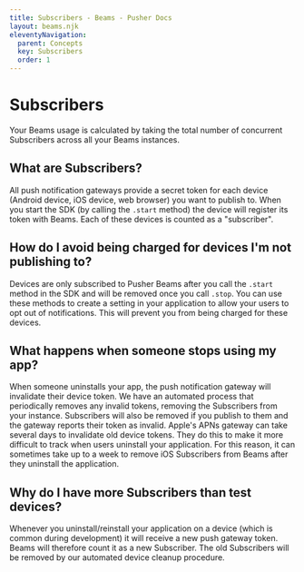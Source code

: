 ```yaml
---
title: Subscribers - Beams - Pusher Docs
layout: beams.njk
eleventyNavigation: 
  parent: Concepts
  key: Subscribers
  order: 1
---
```

# Subscribers
 
Your Beams usage is calculated by taking the total number of concurrent Subscribers across all your Beams instances. 
 
## What are Subscribers?
 
All push notification gateways provide a secret token for each device (Android device, iOS device, web browser) you want to publish to. When you start the SDK (by calling the `.start` method) the device will register its token with Beams. Each of these devices is counted as a "subscriber". 
 
##  How do I avoid being charged for devices I'm not publishing to? 
 
Devices are only subscribed to Pusher Beams after you call the `.start` method in the SDK and will be removed once you call `.stop`. You can use these methods to create a setting in your application to allow your users to opt out of notifications. This will prevent you from being charged for these devices. 
 
## What happens when someone stops using my app?
 
When someone uninstalls your app, the push notification gateway will invalidate their device token. We have an automated process that periodically removes any invalid tokens, removing the Subscribers from your instance. Subscribers will also be removed if you publish to them and the gateway reports their token as invalid. 
 <Alert warning> Apple's APNs gateway can take several days to invalidate old device tokens. They do this to make it more difficult to track when users uninstall your application. For this reason, it can sometimes take up to a week to remove iOS Subscribers from Beams after they uninstall the application. </Alert> 
## Why do I have more Subscribers than test devices?
 
Whenever you uninstall/reinstall your application on a device (which is common during development) it will receive a new push gateway token. Beams will therefore count it as a new Subscriber. The old Subscribers will be removed by our automated device cleanup procedure. 


